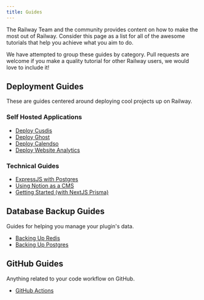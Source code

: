 ```yaml
---
title: Guides
---
```


The Railway Team and the community provides content on how to make the most out of Railway. Consider this page as a list for all of the awesome tutorials that help you achieve what you aim to do.

We have attempted to group these guides by category. Pull requests are welcome if you make a quality tutorial for other Railway users, we would love to include it!

## Deployment Guides
These are guides centered around deploying cool projects up on Railway.
### Self Hosted Applications

- [Deploy Cusdis](https://blog.railway.app/p/cusdis)
- [Deploy Ghost](https://blog.railway.app/p/ghost)
- [Deploy Calendso](https://blog.railway.app/p/calendso)
- [Deploy Website Analytics](https://blog.railway.app/p/self-hosted-website-analytics)

### Technical Guides
- [ExpressJS with Postgres](https://blog.railway.app/p/expressjs-with-postgresql)
- [Using Notion as a CMS](https://blog.railway.app/p/next-notion-blog)
- [Getting Started (with NextJS Prisma)](getting-started)

## Database Backup Guides
Guides for helping you manage your plugin's data. 

- [Backing Up Redis](https://blog.railway.app/p/redis-backup)
- [Backing Up Postgres](https://blog.railway.app/p/postgre-backup)

## GitHub Guides
Anything related to your code workflow on GitHub.
- [GitHub Actions](https://blog.railway.app/p/github-actions)